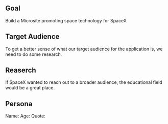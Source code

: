 ## Goal
Build a Microsite promoting space technology for SpaceX

## Target Audience

To get a better sense of what our target audience for the application is, we need to do some research.

## Reaserch
If SpaceX wanted to reach out to a broader audience, the educational field would be a great place. 
## Persona

Name: 
Age:
Quote:

